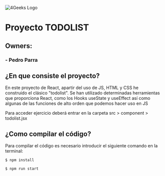 ![4Geeks Logo](https://4geeksacademy.com//images/4geeks-logo.png)
# Proyecto TODOLIST
## Owners:
### 	- Pedro Parra
### 	
## ¿En que consiste el proyecto?
En este proyecto de React, apartir del uso de JS, HTML y CSS he construido el clásico "todolist". Se han utilizado determinadas herramientas que proporciona React, como los Hooks useState y useEffect así como algunas de las funciones de alto orden que podemos hacer uso en JS

Para acceder ejercicio deberá entrar en la carpeta src > component > todolist.jsx

## ¿Como compilar el código?
Para compilar el código es necesario introducir el siguiente comando en la terminal:
```
$ npm install
```
```
$ npm run start
```


